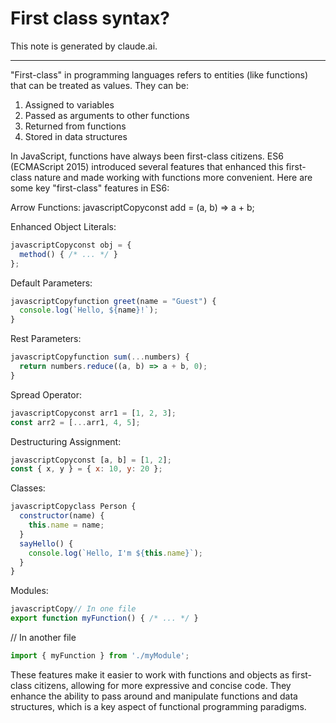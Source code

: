 # First class syntax?

This note is generated by claude.ai.

----------

"First-class" in programming languages refers to entities (like functions) that can be treated as values. They can be:

1. Assigned to variables
1. Passed as arguments to other functions
1. Returned from functions
1. Stored in data structures

In JavaScript, functions have always been first-class citizens. 
ES6 (ECMAScript 2015) introduced several features that enhanced this first-class nature and made working with functions more convenient. 
Here are some key "first-class" features in ES6:

Arrow Functions:
javascriptCopyconst add = (a, b) => a + b;

Enhanced Object Literals:
```js
javascriptCopyconst obj = {
  method() { /* ... */ }
};

```

Default Parameters:
```js
javascriptCopyfunction greet(name = "Guest") {
  console.log(`Hello, ${name}!`);
}
```

Rest Parameters:
```js
javascriptCopyfunction sum(...numbers) {
  return numbers.reduce((a, b) => a + b, 0);
}
```

Spread Operator:
```js
javascriptCopyconst arr1 = [1, 2, 3];
const arr2 = [...arr1, 4, 5];
```

Destructuring Assignment:
```js
javascriptCopyconst [a, b] = [1, 2];
const { x, y } = { x: 10, y: 20 };
```

Classes:
```js
javascriptCopyclass Person {
  constructor(name) {
    this.name = name;
  }
  sayHello() {
    console.log(`Hello, I'm ${this.name}`);
  }
}
```

Modules:
```js
javascriptCopy// In one file
export function myFunction() { /* ... */ }
```

// In another file
```js
import { myFunction } from './myModule';
```

These features make it easier to work with functions and objects as first-class citizens, 
allowing for more expressive and concise code. 
They enhance the ability to pass around and manipulate functions and data structures, 
which is a key aspect of functional programming paradigms.

